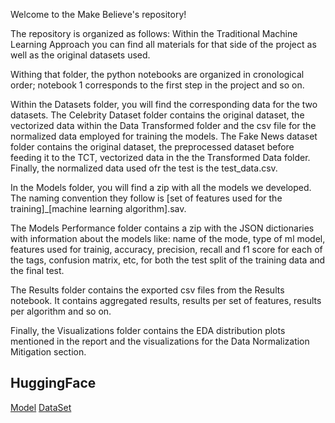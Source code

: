 Welcome to the Make Believe's repository!

The repository is organized as follows:
Within the Traditional Machine Learning Approach you can find all materials for that side of the project as well as the original datasets used.

Withing that folder, the python notebooks are organized in cronological order; notebook 1 corresponds to the first step in the project and so on.

Within the Datasets folder, you will find the corresponding data for the two datasets. The Celebrity Dataset folder contains the original dataset, the vectorized data within the Data Transformed folder and the csv file for the normalized data employed for training the models. The Fake News dataset folder contains the original dataset, the preprocessed dataset before feeding it to the TCT, vectorized data in the the Transformed Data folder. Finally, the normalized data used ofr the test is the test_data.csv.

In the Models folder, you will find a zip with all the models we developed. The naming convention they follow is [set of features used for the training]_[machine learning algorithm].sav.

The Models Performance folder contains a zip with the JSON dictionaries with information about the models like: name of the mode, type of ml model, features used for trainig, accuracy, precision, recall and f1 score for each of the tags, confusion matrix, etc, for both the test split of the training data and the final test.

The Results folder contains the exported csv files from the Results notebook. It contains aggregated results, results per set of features, results per algorithm and so on. 

Finally, the Visualizations folder contains the EDA distribution plots mentioned in the report and the visualizations for the Data Normalization Mitigation section.

## HuggingFace

[Model](https://huggingface.co/2nji/makebelieve)
[DataSet](https://huggingface.co/datasets/2nji/makebelieve-480)